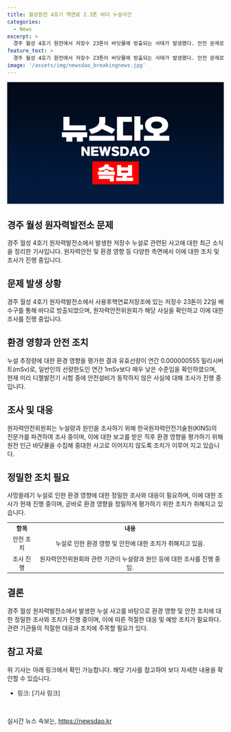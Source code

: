 ```yaml
---
title: 월성원전 4호기 핵연료 2.3톤 바다 누설사건
categories:
  - News
excerpt: >
  경주 월성 4호기 원전에서 저장수 23톤이 바닷물에 방출되는 사태가 발생했다. 안전 문제로 조사를 받고 있던 이 곳은 이번 사건으로 인해 안전 문제에 대한 우려가 부각되고 있다. 저장수 누설량은 연간 0.000000555 밀리시버트로 일반인의 선량한도의 일부분에 불과하나, 주변 환경에 미치는 영향에 대한 우려가 나오고 있으며, 원안위는 사태 조사에 착수했다. 4월 20일부터 가동을 멈추고 조사를 받고 있던 월성 4호기는 안전문제를 계속해서 들고 있다.
feature_text: >
  경주 월성 4호기 원전에서 저장수 23톤이 바닷물에 방출되는 사태가 발생했다. 안전 문제로 조사를 받고 있던 이 곳은 이번 사건으로 인해 안전 문제에 대한 우려가 부각되고 있다. 저장수 누설량은 연간 0.000000555 밀리시버트로 일반인의 선량한도의 일부분에 불과하나, 주변 환경에 미치는 영향에 대한 우려가 나오고 있으며, 원안위는 사태 조사에 착수했다. 4월 20일부터 가동을 멈추고 조사를 받고 있던 월성 4호기는 안전문제를 계속해서 들고 있다.
image: '/assets/img/newsdao_breakingnews.jpg'
---
```


<p><img src="/assets/img/newsdao_breakingnews.jpg" alt="implanttips 속보" /></p>

<h2 data-ke-size="size26">경주 월성 원자력발전소 문제</h2>

<p data-ke-size="size16">경주 월성 4호기 원자력발전소에서 발생한 저장수 누설로 관련된 사고에 대한 최근 소식을 정리한 기사입니다. 원자력안전 및 환경 영향 등 다양한 측면에서 이에 대한 조치 및 조사가 진행 중입니다.</p>

<h2 data-ke-size="size24">문제 발생 상황</h2>

<p data-ke-size="size16">경주 월성 4호기 원자력발전소에서 사용후핵연료저장조에 있는 저장수 23톤이 22일 배수구를 통해 바다로 방출되었으며, 원자력안전위원회가 해당 사실을 확인하고 이에 대한 조사를 진행 중입니다.</p>

<h2 data-ke-size="size24">환경 영향과 안전 조치</h2>

<p data-ke-size="size16">누설 추정량에 대한 환경 영향을 평가한 결과 유효선량이 연간 0.000000555 밀리시버트(mSv)로, 일반인의 선량한도인 연간 1mSv보다 매우 낮은 수준임을 확인하였으며, 현재 미리 디젤발전기 시험 중에 안전설비가 동작하지 않은 사실에 대해 조사가 진행 중입니다.</p>

<h2 data-ke-size="size24">조사 및 대응</h2>

<p data-ke-size="size16">원자력안전위원회는 누설량과 원인을 조사하기 위해 한국원자력안전기술원(KINS)의 전문가를 파견하여 조사 중이며, 이에 대한 보고를 받은 직후 환경 영향을 평가하기 위해 원전 인근 바닷물을 수집해 중대한 사고로 이어지지 않도록 조치가 이루어 지고 있습니다.</p>

<h2 data-ke-size="size24">정밀한 조치 필요</h2>

<p data-ke-size="size16">사망쓸레기 누설로 인한 환경 영향에 대한 정밀한 조사와 대응이 필요하며, 이에 대한 조사가 현재 진행 중이며, 곧바로 환경 영향을 정밀하게 평가하기 위한 조치가 취해지고 있습니다.</p>

<table>
<tbody>
<tr>
<td style="text-align: center; height: 17px;"><b>항목</b></td>
<td style="text-align: center; height: 17px;"><b>내용</b></td>
</tr>
<tr>
<td style="text-align: center; height: 17px;">안전 조치</td>
<td style="text-align: center; height: 17px;">누설로 인한 환경 영향 및 안전에 대한 조치가 취해지고 있음.</td>
</tr>
<tr>
<td style="text-align: center; height: 17px;">조사 진행</td>
<td style="text-align: center; height: 17px;">원자력안전위원회와 관련 기관이 누설량과 원인 등에 대한 조사를 진행 중임.</td>
</tr>
</tbody>
</table>

<h2 data-ke-size="size24">결론</h2>

<p data-ke-size="size16">경주 월성 원자력발전소에서 발생한 누설 사고를 바탕으로 환경 영향 및 안전 조치에 대한 정밀한 조사와 조치가 진행 중이며, 이에 따른 적절한 대응 및 예방 조치가 필요하다. 관련 기관들의 적절한 대응과 조치에 주목할 필요가 있다.</p>

<h2 data-ke-size="size24">참고 자료</h2>

<p data-ke-size="size16">위 기사는 아래 링크에서 확인 가능합니다. 해당 기사를 참고하여 보다 자세한 내용을 확인할 수 있습니다.</p>

<ul>
<li>링크: [기사 링크]</li>
</ul>

<p data-ke-size="size16">&nbsp;</p>
실시간 뉴스 속보는, <a href="https://newsdao.kr" rel="dofollow">https://newsdao.kr</a>


